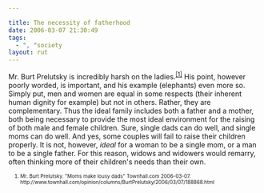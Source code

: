 ```yaml
---

title: The necessity of fatherhood
date: 2006-03-07 21:30:49
tags:
  - ", "society
layout: rut
---
```



<p>Mr. Burt Prelutsky is incredibly harsh on the ladies.<sup><a href="http://www.townhall.com/opinion/columns/BurtPrelutsky/2006/03/07/188868.html" title="Moms make lousy dads">[1]</a></sup> His point, however poorly worded, is important, and his example (elephants) even more so. Simply put, men and women are equal in some respects (their inherent human dignity for example) but not in others.  Rather, they are complementary.  Thus the ideal family includes both a father and a mother, both being necessary to provide the most ideal environment for the raising of both male and female children.  Sure, single dads can do well, and single moms can do well.  And yes, some couples will fail to raise their children properly.  It is not, however, <em>ideal</em> for a woman to be a single mom, or a man to be a single father.  For this reason, widows and widowers would remarry, often thinking more of their children's needs than their own.</p>  <ol><font size="-2"><li><font size="-2">Mr. Burt Prelutsky. "Moms make lousy dads" Townhall.com 2006-03-07. http://www.townhall.com/opinion/columns/BurtPrelutsky/2006/03/07/188868.html</font></li></font></ol>

